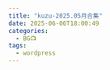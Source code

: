 ```yaml
---
title: "kuzu-2025.05月合集"
date: 2025-06-06T18:00:49
categories:
  - BG📺
tags:
  - wordpress
---
```





